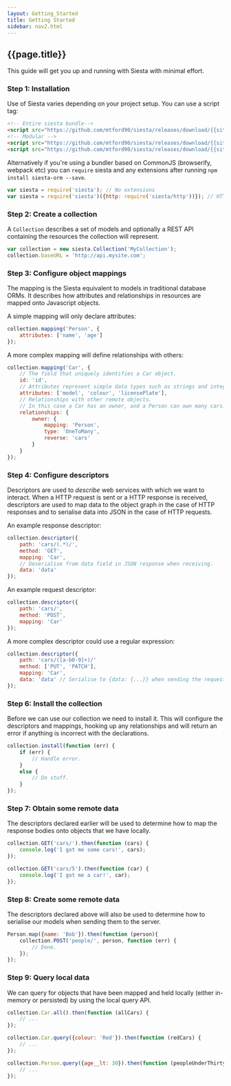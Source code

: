 ```yaml
---
layout: Getting_Started
title: Getting Started
sidebar: nav2.html
---
```


## {{page.title}}

This guide will get you up and running with Siesta with minimal effort.

### Step 1: Installation

Use of Siesta varies depending on your project setup. You can use a script tag:

```html
<!-- Entire siesta bundle-->
<script src="https://github.com/mtford90/siesta/releases/download/{{site.version}}/siesta.bundle.min.js"></script>
<!-- Modular -->
<script src="https://github.com/mtford90/siesta/releases/download/{{site.version}}/siesta.core.min.js"></script>
<script src="https://github.com/mtford90/siesta/releases/download/{{site.version}}/siesta.http.min.js"></script>
```

Alternatively if you're using a bundler based on CommonJS (browserify, webpack etc) you can `require` siesta and any extensions after running `npm install siesta-orm --save`.

```js
var siesta = require('siesta'); // No extensions
var siesta = require('siesta')({http: require('siesta/http'))}); // HTTP extension
```

### Step 2: Create a collection

A `Collection` describes a set of models and optionally a REST API containing the resources the collection will represent.

```javascript
var collection = new siesta.Collection('MyCollection');
collection.baseURL = 'http://api.mysite.com';
```

### Step 3: Configure object mappings

The mapping is the Siesta equivalent to models in traditional database ORMs. It describes how attributes and relationships in resources are mapped onto Javascript objects.

A simple mapping will only declare attributes:

```javascript
collection.mapping('Person', {
    attributes: ['name', 'age']
});
```

A more complex mapping will define relationships with others:

```javascript
collection.mapping('Car', {
    // The field that uniquely identifies a Car object.
    id: 'id',
    // Attributes represent simple data types such as strings and integers.
    attributes: ['model', 'colour', 'licensePlate'],
    // Relationships with other remote objects. 
    // In this case a Car has an owner, and a Person can own many cars.
    relationships: {
        owner: {
            mapping: 'Person',
            type: 'OneToMany',
            reverse: 'cars' 
        }
    }
});
```

### Step 4: Configure descriptors

Descriptors are used to *describe* web services with which we want to interact. When a HTTP request is sent or a HTTP response is received, descriptors are used to map data to the object graph in the case of HTTP responses and to serialise data into JSON in the case of HTTP requests.

An example response descriptor:

```javascript
collection.descriptor({
    path: 'cars/(.*)/',
    method: 'GET', 
    mapping: 'Car',
    // Deserialise from data field in JSON response when receiving.
    data: 'data' 
});
```

An example request descriptor:

```javascript
collection.descriptor({
    path: 'cars/',
    method: 'POST',
    mapping: 'Car'
});
```

A more complex descriptor could use a regular expression:

```javascript
collection.descriptor({
    path: 'cars/([a-b0-9]+)/'
    method: ['PUT', 'PATCH'],
    mapping: 'Car',
    data: 'data' // Serialise to {data: {...}} when sending the request.
});
```

### Step 6: Install the collection

Before we can use our collection we need to install it. This will configure the descriptors and mappings, hooking up any relationships and will return an error if anything is incorrect with the declarations.

```javascript
collection.install(function (err) {
    if (err) { 
        // Handle error.
    }
    else {
        // Do stuff.
    }
});
```

### Step 7: Obtain some remote data

The descriptors declared earlier will be used to determine how to map the response bodies onto objects that we have locally.

```javascript
collection.GET('cars/').then(function (cars) {
    console.log('I got me some cars!', cars);
});

collection.GET('cars/5').then(function (car) {
    console.log('I got me a car!', car);
});
```

### Step 8: Create some remote data

The descriptors declared above will also be used to determine how to serialise our models when sending them to the server.

```javascript
Person.map({name: 'Bob'}).then(function (person){
    collection.POST('people/', person, function (err) {
        // Done.
    });
});
```

### Step 9: Query local data

We can query for objects that have been mapped and held locally (either in-memory or persisted) by using the local query API.

```js
collection.Car.all().then(function (allCars) {
    // ...
});

collection.Car.query({colour: 'Red'}).then(function (redCars) {
    // ...
});

collection.Person.query({age__lt: 30}).then(function (peopleUnderThirty) {
    // ...
});
```